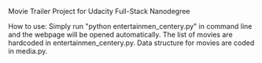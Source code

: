 Movie Trailer Project for Udacity Full-Stack Nanodegree

How to use:
Simply run "python entertainmen_centery.py" in command line and the webpage will be opened automatically.
The list of movies are hardcoded in entertainmen_centery.py.
Data structure for movies are coded in media.py.